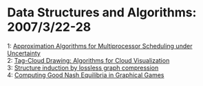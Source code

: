 # Data Structures and Algorithms: 2007/3/22-28  
1: [Approximation Algorithms for Multiprocessor Scheduling under Uncertainty](https://doi.org/10.48550/arXiv.cs/0703100)  
2: [Tag-Cloud Drawing: Algorithms for Cloud Visualization](https://doi.org/10.48550/arXiv.cs/0703109)  
3: [Structure induction by lossless graph compression](https://doi.org/10.48550/arXiv.cs/0703132)  
4: [Computing Good Nash Equilibria in Graphical Games](https://doi.org/10.48550/arXiv.cs/0703133)  